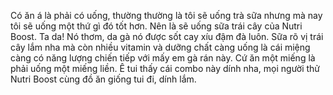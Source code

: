 Có ăn á là phải có uống, thường thường là tôi sẽ uống trà sữa nhưng mà nay tôi sẽ uống một thứ gì đó tốt hơn. Nên là sẽ uống sữa trái cây của Nutri Boost. Ta da! 
Nó thơm, da gà nó được sốt cay xíu đậm đà luôn.
Sữa rõ vị trái cây lắm nha mà còn nhiều vitamin và dưỡng chất càng uống là cái miệng càng có năng lượng chiến tiếp với mấy em gà rán này.
Cứ ăn một miếng là phải uống một miếng liền.
Ê tui thấy cái combo này dính nha, mọi người thử Nutri Boost cùng đồ ăn giống tui đi, dính lắm.
